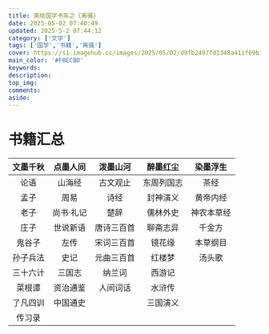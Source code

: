 ```yaml
---
title: 美绘国学书系之《离骚》
date: 2025-05-02 07:40:49
updated: 2025-5-2 07:44:12
category: ['文学']
tags: ['国学','书籍','离骚']
cover: https://s1.imagehub.cc/images/2025/05/02/d9fb2497fd1348a411f69b3059e22f24.md.webp
main_color: '#FBECBD'
keywords:
description:
top_img:
comments:
aside:
---
```

# 书籍汇总

|**文墨千秋**|**点墨人间**|**泼墨山河**|**醉墨红尘**|**染墨浮生**|
|:---:|:---:|:---:|:---:|:---:|
|论语|山海经|古文观止|东周列国志|茶经|
|孟子|周易|诗经|封神演义|黄帝内经|
|老子|尚书·礼记|楚辞|儒林外史|神农本草经|
|庄子|世说新语|唐诗三百首|聊斋志异|千金方|
|鬼谷子|左传|宋词三百首|镜花缘|本草纲目|
|孙子兵法|史记|元曲三百首|红楼梦|汤头歌|
|三十六计|三国志|纳兰词|西游记||
|菜根谭|资治通鉴|人间词话|水浒传||
|了凡四训|中国通史||三国演义||
|传习录|||||

